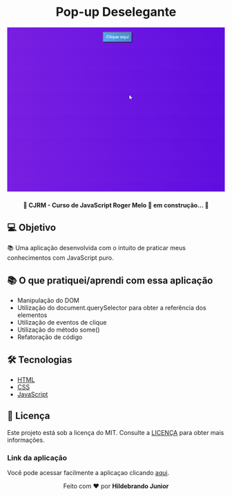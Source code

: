 <!-- <h1 align="center">
    <img alt="Popup-Deselegante" title="#Popup" src="./img/banner-02.png" />
</h1> -->

<h1 align="center">Pop-up Deselegante</h1>

<p align="center">
  <img alt="Pop-up" src="./gif/popup.gif">
</p>

<h4 align="center"> 
    🚧 CJRM - Curso de JavaScript Roger Melo 🚀 em construção... 🚧
</h4>

<!-- <img alt="License" src="https://img.shields.io/badge/license-MIT-brightgreen"> -->

## 💻 Objetivo

📚 Uma aplicação desenvolvida com o intuito de praticar meus conhecimentos com JavaScript puro.

## 📚 O que pratiquei/aprendi com essa aplicação

- Manipulação do DOM
- Utilização do document.querySelector para obter a referência dos elementos
- Utilização de eventos de clique
- Utilização do método some()
- Refatoração de código

## 🛠 Tecnologias

- [HTML](https://pt.wikipedia.org/wiki/HTML) 
- [CSS](https://pt.wikipedia.org/wiki/Cascading_Style_Sheets)
- [JavaScript](https://pt.wikipedia.org/wiki/JavaScript)

## :memo: Licença

Este projeto está sob a licença do MIT. Consulte a [LICENÇA](https://github.com/holivei531/Pop-up-Deselegante/blob/master/License) para obter mais informações.

### Link da aplicação
Você pode acessar facilmente a aplicaçao clicando [aqui](https://holivei531.github.io/Pop-up-Deselegante/).

<p align="center">Feito com ❤️ por <strong>Hildebrando Junior</strong></p>